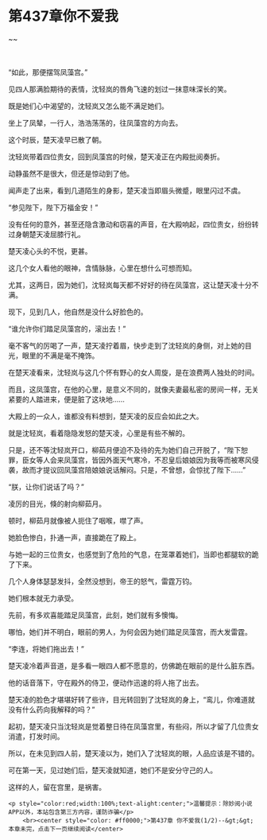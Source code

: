 # 第437章你不爱我
~~
    	    <p name="pagetop" href="javascript:void(0);" onclick="return false" style="line-height: 35px;padding: 10px;color: #333;"> </p><p>“如此，那便摆驾凤藻宫。”</p><p>见四人那满脸期待的表情，沈轻岚的唇角飞速的划过一抹意味深长的笑。</p><p>既是她们心中渴望的，沈轻岚又怎么能不满足她们。</p><p>坐上了凤辇，一行人，浩浩荡荡的，往凤藻宫的方向去。</p><p>这个时辰，楚天凌早已散了朝。</p><p>沈轻岚带着四位贵女，回到凤藻宫的时候，楚天凌正在内殿批阅奏折。</p><p>动静虽然不是很大，但还是惊动到了他。</p><p>闻声走了出来，看到几道陌生的身影，楚天凌当即眉头微蹙，眼里闪过不虞。</p><p>“参见陛下，陛下万福金安！”</p><p>没有任何的意外，甚至还隐含激动和窃喜的声音，在大殿响起，四位贵女，纷纷转过身朝楚天凌屈膝行礼。</p><p>楚天凌心头的不悦，更甚。</p><p>这几个女人看他的眼神，含情脉脉，心里在想什么可想而知。</p><p>尤其，这两日，因为她们，沈轻岚每天都不好好的待在凤藻宫，这让楚天凌十分不满。</p><p>现下，见到几人，他自然是没什么好脸色的。</p><p>“谁允许你们踏足凤藻宫的，滚出去！”</p><p>毫不客气的厉喝了一声，楚天凌拧着眉，快步走到了沈轻岚的身侧，对上她的目光，眼里的不满是毫不掩饰。</p><p>在楚天凌看来，沈轻岚与这几个怀有野心的女人周旋，是在浪费两人独处的时间。</p><p>而且，这凤藻宫，在他的心里，是意义不同的，就像夫妻最私密的房间一样，无关紧要的人踏进来，便是脏了这块地……</p><p>大殿上的一众人，谁都没有料想到，楚天凌的反应会如此之大。</p><p>就是沈轻岚，看着隐隐发怒的楚天凌，心里是有些不解的。</p><p>只是，还不等沈轻岚开口，柳茹月便迫不及待的先为她们自己开脱了，“陛下恕罪，臣女等人会来凤藻宫，皆因外面天气寒冷，不忍皇后娘娘因为我等而被寒风侵袭，故而才提议回凤藻宫陪娘娘说话解闷。只是，不曾想，会惊扰了陛下……”</p><p>“朕，让你们说话了吗？”</p><p>凌厉的目光，倏的射向柳茹月。</p><p>顿时，柳茹月就像被人扼住了咽喉，噤了声。</p><p>她脸色惨白，扑通一声，直接跪在了殿上。</p><p>与她一起的三位贵女，也感觉到了危险的气息，在笼罩着她们，当即也都腿软的跪了下来。</p><p>几个人身体瑟瑟发抖，全然没想到，帝王的怒气，雷霆万钧。</p><p>她们根本就无力承受。</p><p>先前，有多欢喜能踏足凤藻宫，此刻，她们就有多懊悔。</p><p>哪怕，她们并不明白，眼前的男人，为何会因为她们踏足凤藻宫，而大发雷霆。</p><p>“李连，将她们拖出去！”</p><p>楚天凌冷着声音道，是多看一眼四人都不愿意的，仿佛跪在眼前的是什么脏东西。</p><p>他的话音落下，守在殿外的侍卫，便动作迅速的将人拖了出去。</p><p>楚天凌的脸色才堪堪好转了些许，目光转回到了沈轻岚的身上，“鸾儿，你难道就没有什么药向我解释的吗？”</p><p>起初，楚天凌只当沈轻岚是觉着整日待在凤藻宫里，有些闷，所以才留了几位贵女消遣，打发时间。</p><p>所以，在未见到四人前，楚天凌以为，她们入了沈轻岚的眼，人品应该是不错的。</p><p>可在第一天，见过她们后，楚天凌就知道，她们不是安分守己的人。</p><p>这样的人，留在宫里，是祸害。</p>
    	
   	<p style="color:red;width:100%;text-alight:center;">温馨提示：除妙阅小说APP以外，本站包含第三方内容，谨防诈骗</p>
    	<br><center style="color: #ff0000;">第437章 你不爱我(1/2)--&gt;&gt;本章未完，点击下一页继续阅读</center>
    	